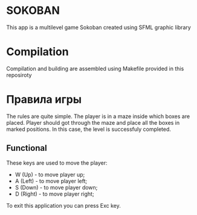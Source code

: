 # SOKOBAN

This app is a multilevel game Sokoban created using SFML graphic library

# Compilation

Compilation and building are assembled using Makefile provided in this reposiroty

# Правила игры

The rules are quite simple. The player is in a maze inside which boxes are placed. Player should got through the maze and place all the boxes in marked positions. In this case, the level is successfuly completed.

## Functional
These keys are used to move the player:
* W (Up) - to move player up;
* A (Left) - to move player left;
* S (Down) - to move player down;
* D (Right) - to move player right;

To exit this application you can press Exc key.